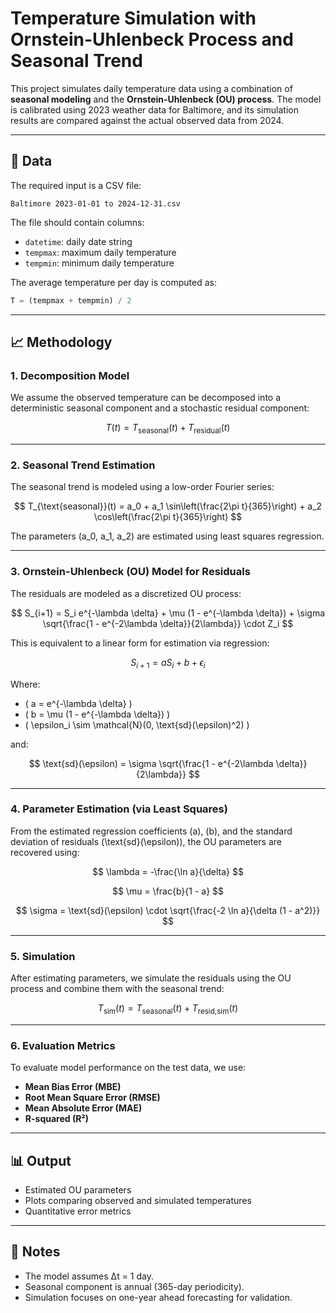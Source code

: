 
# Temperature Simulation with Ornstein-Uhlenbeck Process and Seasonal Trend

This project simulates daily temperature data using a combination of **seasonal modeling** and the **Ornstein-Uhlenbeck (OU) process**. The model is calibrated using 2023 weather data for Baltimore, and its simulation results are compared against the actual observed data from 2024.

---

## 📁 Data

The required input is a CSV file:
```
Baltimore 2023-01-01 to 2024-12-31.csv
```

The file should contain columns:
- `datetime`: daily date string
- `tempmax`: maximum daily temperature
- `tempmin`: minimum daily temperature

The average temperature per day is computed as:

```python
T = (tempmax + tempmin) / 2
```

---

## 📈 Methodology

### 1. Decomposition Model

We assume the observed temperature can be decomposed into a deterministic seasonal component and a stochastic residual component:

$$
T(t) = T_{\text{seasonal}}(t) + T_{\text{residual}}(t)
$$

---

### 2. Seasonal Trend Estimation

The seasonal trend is modeled using a low-order Fourier series:

$$
T_{\text{seasonal}}(t) = a_0 + a_1 \sin\left(\frac{2\pi t}{365}\right) + a_2 \cos\left(\frac{2\pi t}{365}\right)
$$

The parameters \(a_0, a_1, a_2\) are estimated using least squares regression.

---

### 3. Ornstein-Uhlenbeck (OU) Model for Residuals

The residuals are modeled as a discretized OU process:

$$
S_{i+1} = S_i e^{-\lambda \delta} + \mu (1 - e^{-\lambda \delta}) + \sigma \sqrt{\frac{1 - e^{-2\lambda \delta}}{2\lambda}} \cdot Z_i
$$

This is equivalent to a linear form for estimation via regression:

$$
S_{i+1} = a S_i + b + \epsilon_i
$$

Where:

- \( a = e^{-\lambda \delta} \)
- \( b = \mu (1 - e^{-\lambda \delta}) \)
- \( \epsilon_i \sim \mathcal{N}(0, \text{sd}(\epsilon)^2) \)

and:

$$
\text{sd}(\epsilon) = \sigma \sqrt{\frac{1 - e^{-2\lambda \delta}}{2\lambda}}
$$

---

### 4. Parameter Estimation (via Least Squares)

From the estimated regression coefficients \(a\), \(b\), and the standard deviation of residuals \(\text{sd}(\epsilon)\), the OU parameters are recovered using:

$$
\lambda = -\frac{\ln a}{\delta}
$$

$$
\mu = \frac{b}{1 - a}
$$

$$
\sigma = \text{sd}(\epsilon) \cdot \sqrt{\frac{-2 \ln a}{\delta (1 - a^2)}}
$$

---

### 5. Simulation

After estimating parameters, we simulate the residuals using the OU process and combine them with the seasonal trend:

$$
T_{\text{sim}}(t) = T_{\text{seasonal}}(t) + T_{\text{resid,sim}}(t)
$$

---

### 6. Evaluation Metrics

To evaluate model performance on the test data, we use:

- **Mean Bias Error (MBE)**
- **Root Mean Square Error (RMSE)**
- **Mean Absolute Error (MAE)**
- **R-squared (R²)**

---

## 📊 Output

- Estimated OU parameters
- Plots comparing observed and simulated temperatures
- Quantitative error metrics

---

## 🧠 Notes

- The model assumes Δt = 1 day.
- Seasonal component is annual (365-day periodicity).
- Simulation focuses on one-year ahead forecasting for validation.
